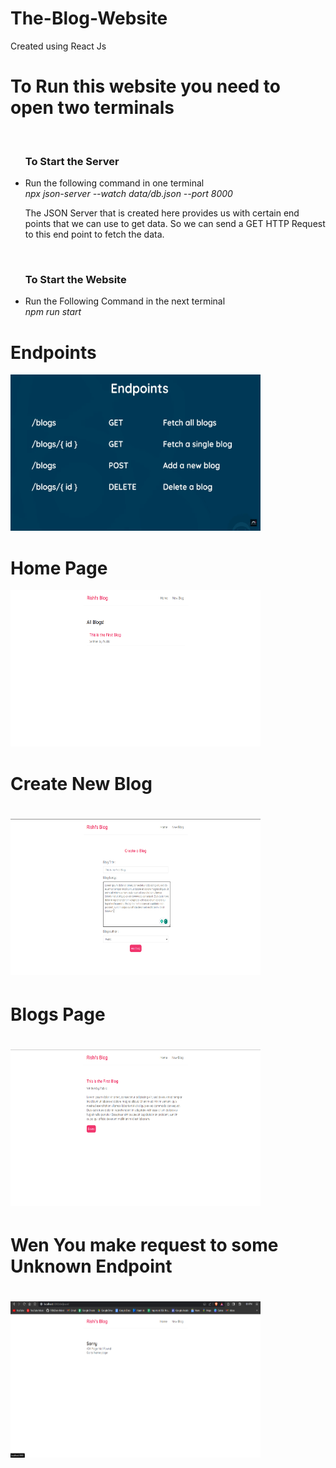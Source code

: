 # The-Blog-Website
Created using React Js

<h1>To Run this website you need to open two terminals</h1>
<br />
<ul>
  <h3>To Start the Server</h3>
  <li>Run the following command in one terminal <br /><em>npx json-server --watch data/db.json --port 8000</em></li>
  <p>The JSON Server that is created here provides us with certain end points that we can use to get data. So we can send a GET HTTP Request to this end point to fetch the data.</p>
  <br />
  <h3>To Start the Website</h3>
  <li>Run the Following Command in the next terminal <br /><em>npm run start</em></li>
</ul>

<h1>Endpoints</h1>
<img width="400" height="250" src = "image.png"/>


<h1>Home Page</h1>
<img width="400" height="250" src = "image-1.png"/>


<h1>Create New Blog<h1>
<img width="400" height="250" src = "image-2.png"/>

<h1>Blogs Page<h1>
<img width="400" height="250" src = "image-3.png"/>

<h1>Wen You make request to some Unknown Endpoint<h1>
<img width="400" height="250" src = "image-4.png"/>


